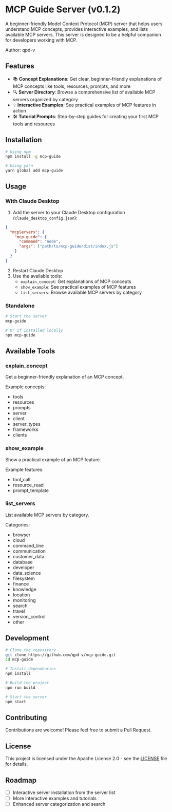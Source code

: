 # MCP Guide Server (v0.1.2)

A beginner-friendly Model Context Protocol (MCP) server that helps users understand MCP concepts, provides interactive examples, and lists available MCP servers. This server is designed to be a helpful companion for developers working with MCP.

Author: qpd-v

## Features

- 📚 **Concept Explanations**: Get clear, beginner-friendly explanations of MCP concepts like tools, resources, prompts, and more
- 🔍 **Server Directory**: Browse a comprehensive list of available MCP servers organized by category
- 💡 **Interactive Examples**: See practical examples of MCP features in action
- 🛠️ **Tutorial Prompts**: Step-by-step guides for creating your first MCP tools and resources

## Installation

```bash
# Using npm
npm install -g mcp-guide

# Using yarn
yarn global add mcp-guide
```

## Usage

### With Claude Desktop

1. Add the server to your Claude Desktop configuration (`claude_desktop_config.json`):

```json
{
  "mcpServers": {
    "mcp-guide": {
      "command": "node",
      "args": ["path/to/mcp-guide/dist/index.js"]
    }
  }
}
```

2. Restart Claude Desktop
3. Use the available tools:
   - `explain_concept`: Get explanations of MCP concepts
   - `show_example`: See practical examples of MCP features
   - `list_servers`: Browse available MCP servers by category

### Standalone

```bash
# Start the server
mcp-guide

# Or if installed locally
npx mcp-guide
```

## Available Tools

### explain_concept
Get a beginner-friendly explanation of an MCP concept.

Example concepts:
- tools
- resources
- prompts
- server
- client
- server_types
- frameworks
- clients

### show_example
Show a practical example of an MCP feature.

Example features:
- tool_call
- resource_read
- prompt_template

### list_servers
List available MCP servers by category.

Categories:
- browser
- cloud
- command_line
- communication
- customer_data
- database
- developer
- data_science
- filesystem
- finance
- knowledge
- location
- monitoring
- search
- travel
- version_control
- other

## Development

```bash
# Clone the repository
git clone https://github.com/qpd-v/mcp-guide.git
cd mcp-guide

# Install dependencies
npm install

# Build the project
npm run build

# Start the server
npm start
```

## Contributing

Contributions are welcome! Please feel free to submit a Pull Request.

## License

This project is licensed under the Apache License 2.0 - see the [LICENSE](LICENSE) file for details.

## Roadmap

- [ ] Interactive server installation from the server list
- [ ] More interactive examples and tutorials
- [ ] Enhanced server categorization and search